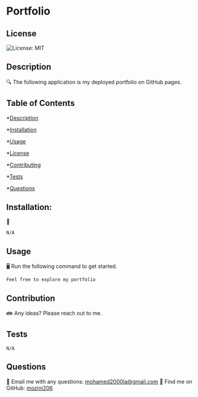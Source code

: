 # Portfolio

## License

![License: MIT](https://img.shields.io/badge/License-MIT-yellow.svg)
     
## Description
     
🔍 The following application is my deployed portfolio on GitHub pages.
  
## Table of Contents
  
*[Description](#description)

*[Installation](#installation)

*[Usage](#usage)

*[License](#license)

*[Contributing](#contribution)

*[Tests](#tests)

*[Questions](#questions)

  
     
## Installation:
💾
```
N/A
```



## Usage
🖥️
Run the following command to get started.
```
Feel free to explore my portfolio
```



## Contribution

👪 Any ideas? Please reach out to me.


## Tests
```
N/A
```


## Questions

📧 Email me with any questions: mohamed2000la@gmail.com
🤔 Find me on GitHub: [mozini206](https://github.com/mozini206)

